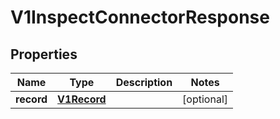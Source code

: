 
# V1InspectConnectorResponse

## Properties
Name | Type | Description | Notes
------------ | ------------- | ------------- | -------------
**record** | [**V1Record**](V1Record.md) |  |  [optional]



